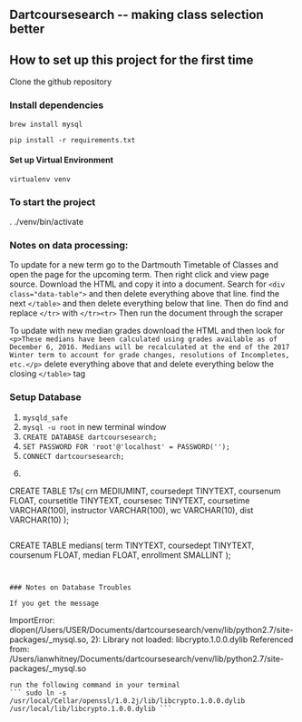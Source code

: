 ## Dartcoursesearch -- making class selection better

## How to set up this project for the first time
Clone the github repository

### Install dependencies
``` brew install mysql ```

``` pip install -r requirements.txt ```

#### Set up Virtual Environment
``` virtualenv venv ```


### To start the project
. ./venv/bin/activate


### Notes on data processing:
To update for a new term go to the Dartmouth Timetable of Classes and open
the page for the upcoming term. Then right click and view page source. Download
the HTML and copy it into a document. Search for ``` <div class="data-table"> ```
and then delete everything above that line. find the next ``` </table> ``` and
then delete everything below that line. Then do find and replace ```</tr>``` with ```</tr><tr>``` Then run the document through the scraper

To update with new median grades download the HTML and then look for ``` <p>These medians have been calculated using grades available as of December 6, 2016. Medians will be recalculated at the end of the 2017 Winter term to account for grade changes, resolutions of Incompletes, etc.</p> ``` delete everything above that and delete everything below the closing ``` </table> ``` tag





### Setup Database
1. ``` mysqld_safe ```
2. ``` mysql -u root ``` in new terminal window
3. ``` CREATE DATABASE dartcoursesearch; ```
4. ``` SET PASSWORD FOR 'root'@'localhost' = PASSWORD(''); ```
5. ``` CONNECT dartcoursesearch; ```
6. ```
CREATE TABLE 17s(
    crn MEDIUMINT,
    coursedept TINYTEXT,
    coursenum FLOAT,
    coursetitle TINYTEXT,
    coursesec TINYTEXT,
    coursetime VARCHAR(100),
    instructor VARCHAR(100),
    wc VARCHAR(10),
    dist VARCHAR(10)
    );
```
```
CREATE TABLE medians(
    term TINYTEXT,
    coursedept TINYTEXT,
    coursenum FLOAT,
    median FLOAT,
    enrollment SMALLINT
    );
```


### Notes on Database Troubles

If you get the message
```
ImportError: dlopen(/Users/USER/Documents/dartcoursesearch/venv/lib/python2.7/site-packages/_mysql.so, 2): Library not loaded: libcrypto.1.0.0.dylib
  Referenced from: /Users/ianwhitney/Documents/dartcoursesearch/venv/lib/python2.7/site-packages/_mysql.so
  ```
run the following command in your terminal
``` sudo ln -s /usr/local/Cellar/openssl/1.0.2j/lib/libcrypto.1.0.0.dylib /usr/local/lib/libcrypto.1.0.0.dylib ```
